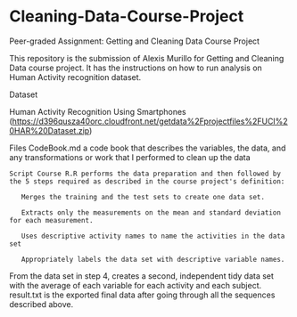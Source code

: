 # Cleaning-Data-Course-Project

Peer-graded Assignment: Getting and Cleaning Data Course Project

This repository is the submission of Alexis Murillo for Getting and Cleaning Data course project. It has the instructions on how to run analysis on Human Activity recognition dataset.

Dataset

Human Activity Recognition Using Smartphones (https://d396qusza40orc.cloudfront.net/getdata%2Fprojectfiles%2FUCI%20HAR%20Dataset.zip)


Files
    CodeBook.md a code book that describes the variables, the data, and any transformations or work that I performed to clean up the data
    
    Script Course R.R performs the data preparation and then followed by the 5 steps required as described in the course project's definition:
       
       Merges the training and the test sets to create one data set.
        
       Extracts only the measurements on the mean and standard deviation for each measurement.
        
       Uses descriptive activity names to name the activities in the data set
        
       Appropriately labels the data set with descriptive variable names.
   
   From the data set in step 4, creates a second, independent tidy data set with the average of each variable for each activity and each subject.
    result.txt is the exported final data after going through all the sequences described above.

